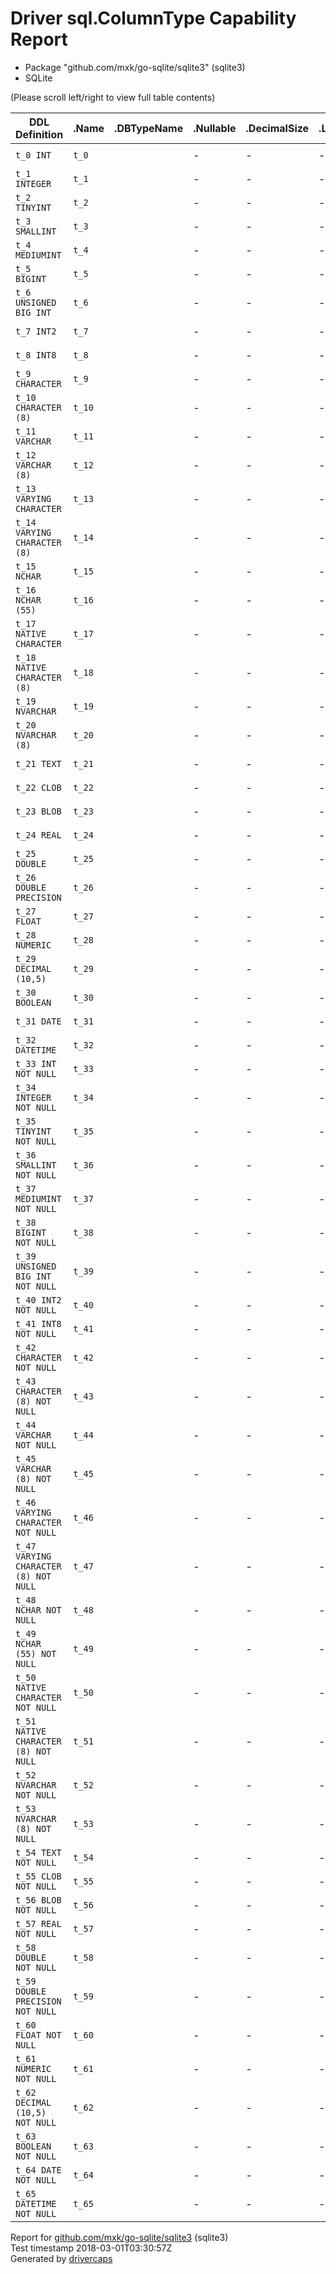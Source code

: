 
# Driver sql.ColumnType Capability Report

- Package "github.com/mxk/go-sqlite/sqlite3" (sqlite3)
- SQLite

(Please scroll left/right to view full table contents)

<table>
	<thead>
		<tr>
			<th>DDL Definition</th><th>.Name</th><th>.DBTypeName</th><th>.Nullable</th><th>.DecimalSize</th><th>.Length</th><th>.ScanType</th>
		</tr>
	</thead>
	<tbody>
		<tr>
			<td nowrap><code>t_0 INT</code></td>
			<td nowrap><code>t_0</code></td>
			<td/>
			<td>-</td>
			<td>-</td>
			<td>-</td>
			<td nowrap><code>interface {}</code></td>
		</tr>
		<tr>
			<td nowrap><code>t_1 INTEGER</code></td>
			<td nowrap><code>t_1</code></td>
			<td/>
			<td>-</td>
			<td>-</td>
			<td>-</td>
			<td nowrap><code>interface {}</code></td>
		</tr>
		<tr>
			<td nowrap><code>t_2 TINYINT</code></td>
			<td nowrap><code>t_2</code></td>
			<td/>
			<td>-</td>
			<td>-</td>
			<td>-</td>
			<td nowrap><code>interface {}</code></td>
		</tr>
		<tr>
			<td nowrap><code>t_3 SMALLINT</code></td>
			<td nowrap><code>t_3</code></td>
			<td/>
			<td>-</td>
			<td>-</td>
			<td>-</td>
			<td nowrap><code>interface {}</code></td>
		</tr>
		<tr>
			<td nowrap><code>t_4 MEDIUMINT</code></td>
			<td nowrap><code>t_4</code></td>
			<td/>
			<td>-</td>
			<td>-</td>
			<td>-</td>
			<td nowrap><code>interface {}</code></td>
		</tr>
		<tr>
			<td nowrap><code>t_5 BIGINT</code></td>
			<td nowrap><code>t_5</code></td>
			<td/>
			<td>-</td>
			<td>-</td>
			<td>-</td>
			<td nowrap><code>interface {}</code></td>
		</tr>
		<tr>
			<td nowrap><code>t_6 UNSIGNED BIG INT</code></td>
			<td nowrap><code>t_6</code></td>
			<td/>
			<td>-</td>
			<td>-</td>
			<td>-</td>
			<td nowrap><code>interface {}</code></td>
		</tr>
		<tr>
			<td nowrap><code>t_7 INT2</code></td>
			<td nowrap><code>t_7</code></td>
			<td/>
			<td>-</td>
			<td>-</td>
			<td>-</td>
			<td nowrap><code>interface {}</code></td>
		</tr>
		<tr>
			<td nowrap><code>t_8 INT8</code></td>
			<td nowrap><code>t_8</code></td>
			<td/>
			<td>-</td>
			<td>-</td>
			<td>-</td>
			<td nowrap><code>interface {}</code></td>
		</tr>
		<tr>
			<td nowrap><code>t_9 CHARACTER</code></td>
			<td nowrap><code>t_9</code></td>
			<td/>
			<td>-</td>
			<td>-</td>
			<td>-</td>
			<td nowrap><code>interface {}</code></td>
		</tr>
		<tr>
			<td nowrap><code>t_10 CHARACTER (8)</code></td>
			<td nowrap><code>t_10</code></td>
			<td/>
			<td>-</td>
			<td>-</td>
			<td>-</td>
			<td nowrap><code>interface {}</code></td>
		</tr>
		<tr>
			<td nowrap><code>t_11 VARCHAR</code></td>
			<td nowrap><code>t_11</code></td>
			<td/>
			<td>-</td>
			<td>-</td>
			<td>-</td>
			<td nowrap><code>interface {}</code></td>
		</tr>
		<tr>
			<td nowrap><code>t_12 VARCHAR (8)</code></td>
			<td nowrap><code>t_12</code></td>
			<td/>
			<td>-</td>
			<td>-</td>
			<td>-</td>
			<td nowrap><code>interface {}</code></td>
		</tr>
		<tr>
			<td nowrap><code>t_13 VARYING CHARACTER</code></td>
			<td nowrap><code>t_13</code></td>
			<td/>
			<td>-</td>
			<td>-</td>
			<td>-</td>
			<td nowrap><code>interface {}</code></td>
		</tr>
		<tr>
			<td nowrap><code>t_14 VARYING CHARACTER (8)</code></td>
			<td nowrap><code>t_14</code></td>
			<td/>
			<td>-</td>
			<td>-</td>
			<td>-</td>
			<td nowrap><code>interface {}</code></td>
		</tr>
		<tr>
			<td nowrap><code>t_15 NCHAR</code></td>
			<td nowrap><code>t_15</code></td>
			<td/>
			<td>-</td>
			<td>-</td>
			<td>-</td>
			<td nowrap><code>interface {}</code></td>
		</tr>
		<tr>
			<td nowrap><code>t_16 NCHAR (55)</code></td>
			<td nowrap><code>t_16</code></td>
			<td/>
			<td>-</td>
			<td>-</td>
			<td>-</td>
			<td nowrap><code>interface {}</code></td>
		</tr>
		<tr>
			<td nowrap><code>t_17 NATIVE CHARACTER</code></td>
			<td nowrap><code>t_17</code></td>
			<td/>
			<td>-</td>
			<td>-</td>
			<td>-</td>
			<td nowrap><code>interface {}</code></td>
		</tr>
		<tr>
			<td nowrap><code>t_18 NATIVE CHARACTER (8)</code></td>
			<td nowrap><code>t_18</code></td>
			<td/>
			<td>-</td>
			<td>-</td>
			<td>-</td>
			<td nowrap><code>interface {}</code></td>
		</tr>
		<tr>
			<td nowrap><code>t_19 NVARCHAR</code></td>
			<td nowrap><code>t_19</code></td>
			<td/>
			<td>-</td>
			<td>-</td>
			<td>-</td>
			<td nowrap><code>interface {}</code></td>
		</tr>
		<tr>
			<td nowrap><code>t_20 NVARCHAR (8)</code></td>
			<td nowrap><code>t_20</code></td>
			<td/>
			<td>-</td>
			<td>-</td>
			<td>-</td>
			<td nowrap><code>interface {}</code></td>
		</tr>
		<tr>
			<td nowrap><code>t_21 TEXT</code></td>
			<td nowrap><code>t_21</code></td>
			<td/>
			<td>-</td>
			<td>-</td>
			<td>-</td>
			<td nowrap><code>interface {}</code></td>
		</tr>
		<tr>
			<td nowrap><code>t_22 CLOB</code></td>
			<td nowrap><code>t_22</code></td>
			<td/>
			<td>-</td>
			<td>-</td>
			<td>-</td>
			<td nowrap><code>interface {}</code></td>
		</tr>
		<tr>
			<td nowrap><code>t_23 BLOB</code></td>
			<td nowrap><code>t_23</code></td>
			<td/>
			<td>-</td>
			<td>-</td>
			<td>-</td>
			<td nowrap><code>interface {}</code></td>
		</tr>
		<tr>
			<td nowrap><code>t_24 REAL</code></td>
			<td nowrap><code>t_24</code></td>
			<td/>
			<td>-</td>
			<td>-</td>
			<td>-</td>
			<td nowrap><code>interface {}</code></td>
		</tr>
		<tr>
			<td nowrap><code>t_25 DOUBLE</code></td>
			<td nowrap><code>t_25</code></td>
			<td/>
			<td>-</td>
			<td>-</td>
			<td>-</td>
			<td nowrap><code>interface {}</code></td>
		</tr>
		<tr>
			<td nowrap><code>t_26 DOUBLE PRECISION</code></td>
			<td nowrap><code>t_26</code></td>
			<td/>
			<td>-</td>
			<td>-</td>
			<td>-</td>
			<td nowrap><code>interface {}</code></td>
		</tr>
		<tr>
			<td nowrap><code>t_27 FLOAT</code></td>
			<td nowrap><code>t_27</code></td>
			<td/>
			<td>-</td>
			<td>-</td>
			<td>-</td>
			<td nowrap><code>interface {}</code></td>
		</tr>
		<tr>
			<td nowrap><code>t_28 NUMERIC</code></td>
			<td nowrap><code>t_28</code></td>
			<td/>
			<td>-</td>
			<td>-</td>
			<td>-</td>
			<td nowrap><code>interface {}</code></td>
		</tr>
		<tr>
			<td nowrap><code>t_29 DECIMAL (10,5)</code></td>
			<td nowrap><code>t_29</code></td>
			<td/>
			<td>-</td>
			<td>-</td>
			<td>-</td>
			<td nowrap><code>interface {}</code></td>
		</tr>
		<tr>
			<td nowrap><code>t_30 BOOLEAN</code></td>
			<td nowrap><code>t_30</code></td>
			<td/>
			<td>-</td>
			<td>-</td>
			<td>-</td>
			<td nowrap><code>interface {}</code></td>
		</tr>
		<tr>
			<td nowrap><code>t_31 DATE</code></td>
			<td nowrap><code>t_31</code></td>
			<td/>
			<td>-</td>
			<td>-</td>
			<td>-</td>
			<td nowrap><code>interface {}</code></td>
		</tr>
		<tr>
			<td nowrap><code>t_32 DATETIME</code></td>
			<td nowrap><code>t_32</code></td>
			<td/>
			<td>-</td>
			<td>-</td>
			<td>-</td>
			<td nowrap><code>interface {}</code></td>
		</tr>
		<tr>
			<td nowrap><code>t_33 INT NOT NULL</code></td>
			<td nowrap><code>t_33</code></td>
			<td/>
			<td>-</td>
			<td>-</td>
			<td>-</td>
			<td nowrap><code>interface {}</code></td>
		</tr>
		<tr>
			<td nowrap><code>t_34 INTEGER NOT NULL</code></td>
			<td nowrap><code>t_34</code></td>
			<td/>
			<td>-</td>
			<td>-</td>
			<td>-</td>
			<td nowrap><code>interface {}</code></td>
		</tr>
		<tr>
			<td nowrap><code>t_35 TINYINT NOT NULL</code></td>
			<td nowrap><code>t_35</code></td>
			<td/>
			<td>-</td>
			<td>-</td>
			<td>-</td>
			<td nowrap><code>interface {}</code></td>
		</tr>
		<tr>
			<td nowrap><code>t_36 SMALLINT NOT NULL</code></td>
			<td nowrap><code>t_36</code></td>
			<td/>
			<td>-</td>
			<td>-</td>
			<td>-</td>
			<td nowrap><code>interface {}</code></td>
		</tr>
		<tr>
			<td nowrap><code>t_37 MEDIUMINT NOT NULL</code></td>
			<td nowrap><code>t_37</code></td>
			<td/>
			<td>-</td>
			<td>-</td>
			<td>-</td>
			<td nowrap><code>interface {}</code></td>
		</tr>
		<tr>
			<td nowrap><code>t_38 BIGINT NOT NULL</code></td>
			<td nowrap><code>t_38</code></td>
			<td/>
			<td>-</td>
			<td>-</td>
			<td>-</td>
			<td nowrap><code>interface {}</code></td>
		</tr>
		<tr>
			<td nowrap><code>t_39 UNSIGNED BIG INT NOT NULL</code></td>
			<td nowrap><code>t_39</code></td>
			<td/>
			<td>-</td>
			<td>-</td>
			<td>-</td>
			<td nowrap><code>interface {}</code></td>
		</tr>
		<tr>
			<td nowrap><code>t_40 INT2 NOT NULL</code></td>
			<td nowrap><code>t_40</code></td>
			<td/>
			<td>-</td>
			<td>-</td>
			<td>-</td>
			<td nowrap><code>interface {}</code></td>
		</tr>
		<tr>
			<td nowrap><code>t_41 INT8 NOT NULL</code></td>
			<td nowrap><code>t_41</code></td>
			<td/>
			<td>-</td>
			<td>-</td>
			<td>-</td>
			<td nowrap><code>interface {}</code></td>
		</tr>
		<tr>
			<td nowrap><code>t_42 CHARACTER NOT NULL</code></td>
			<td nowrap><code>t_42</code></td>
			<td/>
			<td>-</td>
			<td>-</td>
			<td>-</td>
			<td nowrap><code>interface {}</code></td>
		</tr>
		<tr>
			<td nowrap><code>t_43 CHARACTER (8) NOT NULL</code></td>
			<td nowrap><code>t_43</code></td>
			<td/>
			<td>-</td>
			<td>-</td>
			<td>-</td>
			<td nowrap><code>interface {}</code></td>
		</tr>
		<tr>
			<td nowrap><code>t_44 VARCHAR NOT NULL</code></td>
			<td nowrap><code>t_44</code></td>
			<td/>
			<td>-</td>
			<td>-</td>
			<td>-</td>
			<td nowrap><code>interface {}</code></td>
		</tr>
		<tr>
			<td nowrap><code>t_45 VARCHAR (8) NOT NULL</code></td>
			<td nowrap><code>t_45</code></td>
			<td/>
			<td>-</td>
			<td>-</td>
			<td>-</td>
			<td nowrap><code>interface {}</code></td>
		</tr>
		<tr>
			<td nowrap><code>t_46 VARYING CHARACTER NOT NULL</code></td>
			<td nowrap><code>t_46</code></td>
			<td/>
			<td>-</td>
			<td>-</td>
			<td>-</td>
			<td nowrap><code>interface {}</code></td>
		</tr>
		<tr>
			<td nowrap><code>t_47 VARYING CHARACTER (8) NOT NULL</code></td>
			<td nowrap><code>t_47</code></td>
			<td/>
			<td>-</td>
			<td>-</td>
			<td>-</td>
			<td nowrap><code>interface {}</code></td>
		</tr>
		<tr>
			<td nowrap><code>t_48 NCHAR NOT NULL</code></td>
			<td nowrap><code>t_48</code></td>
			<td/>
			<td>-</td>
			<td>-</td>
			<td>-</td>
			<td nowrap><code>interface {}</code></td>
		</tr>
		<tr>
			<td nowrap><code>t_49 NCHAR (55) NOT NULL</code></td>
			<td nowrap><code>t_49</code></td>
			<td/>
			<td>-</td>
			<td>-</td>
			<td>-</td>
			<td nowrap><code>interface {}</code></td>
		</tr>
		<tr>
			<td nowrap><code>t_50 NATIVE CHARACTER NOT NULL</code></td>
			<td nowrap><code>t_50</code></td>
			<td/>
			<td>-</td>
			<td>-</td>
			<td>-</td>
			<td nowrap><code>interface {}</code></td>
		</tr>
		<tr>
			<td nowrap><code>t_51 NATIVE CHARACTER (8) NOT NULL</code></td>
			<td nowrap><code>t_51</code></td>
			<td/>
			<td>-</td>
			<td>-</td>
			<td>-</td>
			<td nowrap><code>interface {}</code></td>
		</tr>
		<tr>
			<td nowrap><code>t_52 NVARCHAR NOT NULL</code></td>
			<td nowrap><code>t_52</code></td>
			<td/>
			<td>-</td>
			<td>-</td>
			<td>-</td>
			<td nowrap><code>interface {}</code></td>
		</tr>
		<tr>
			<td nowrap><code>t_53 NVARCHAR (8) NOT NULL</code></td>
			<td nowrap><code>t_53</code></td>
			<td/>
			<td>-</td>
			<td>-</td>
			<td>-</td>
			<td nowrap><code>interface {}</code></td>
		</tr>
		<tr>
			<td nowrap><code>t_54 TEXT NOT NULL</code></td>
			<td nowrap><code>t_54</code></td>
			<td/>
			<td>-</td>
			<td>-</td>
			<td>-</td>
			<td nowrap><code>interface {}</code></td>
		</tr>
		<tr>
			<td nowrap><code>t_55 CLOB NOT NULL</code></td>
			<td nowrap><code>t_55</code></td>
			<td/>
			<td>-</td>
			<td>-</td>
			<td>-</td>
			<td nowrap><code>interface {}</code></td>
		</tr>
		<tr>
			<td nowrap><code>t_56 BLOB NOT NULL</code></td>
			<td nowrap><code>t_56</code></td>
			<td/>
			<td>-</td>
			<td>-</td>
			<td>-</td>
			<td nowrap><code>interface {}</code></td>
		</tr>
		<tr>
			<td nowrap><code>t_57 REAL NOT NULL</code></td>
			<td nowrap><code>t_57</code></td>
			<td/>
			<td>-</td>
			<td>-</td>
			<td>-</td>
			<td nowrap><code>interface {}</code></td>
		</tr>
		<tr>
			<td nowrap><code>t_58 DOUBLE NOT NULL</code></td>
			<td nowrap><code>t_58</code></td>
			<td/>
			<td>-</td>
			<td>-</td>
			<td>-</td>
			<td nowrap><code>interface {}</code></td>
		</tr>
		<tr>
			<td nowrap><code>t_59 DOUBLE PRECISION NOT NULL</code></td>
			<td nowrap><code>t_59</code></td>
			<td/>
			<td>-</td>
			<td>-</td>
			<td>-</td>
			<td nowrap><code>interface {}</code></td>
		</tr>
		<tr>
			<td nowrap><code>t_60 FLOAT NOT NULL</code></td>
			<td nowrap><code>t_60</code></td>
			<td/>
			<td>-</td>
			<td>-</td>
			<td>-</td>
			<td nowrap><code>interface {}</code></td>
		</tr>
		<tr>
			<td nowrap><code>t_61 NUMERIC NOT NULL</code></td>
			<td nowrap><code>t_61</code></td>
			<td/>
			<td>-</td>
			<td>-</td>
			<td>-</td>
			<td nowrap><code>interface {}</code></td>
		</tr>
		<tr>
			<td nowrap><code>t_62 DECIMAL (10,5) NOT NULL</code></td>
			<td nowrap><code>t_62</code></td>
			<td/>
			<td>-</td>
			<td>-</td>
			<td>-</td>
			<td nowrap><code>interface {}</code></td>
		</tr>
		<tr>
			<td nowrap><code>t_63 BOOLEAN NOT NULL</code></td>
			<td nowrap><code>t_63</code></td>
			<td/>
			<td>-</td>
			<td>-</td>
			<td>-</td>
			<td nowrap><code>interface {}</code></td>
		</tr>
		<tr>
			<td nowrap><code>t_64 DATE NOT NULL</code></td>
			<td nowrap><code>t_64</code></td>
			<td/>
			<td>-</td>
			<td>-</td>
			<td>-</td>
			<td nowrap><code>interface {}</code></td>
		</tr>
		<tr>
			<td nowrap><code>t_65 DATETIME NOT NULL</code></td>
			<td nowrap><code>t_65</code></td>
			<td/>
			<td>-</td>
			<td>-</td>
			<td>-</td>
			<td nowrap><code>interface {}</code></td>
		</tr>
	</tbody>
</table>

Report for [github.com/mxk/go-sqlite/sqlite3](https://github.com/mxk/go-sqlite) (sqlite3)<br/>
Test timestamp 2018-03-01T03:30:57Z<br/>
Generated by [drivercaps](https://github.com/jimsmart/drivercaps)

